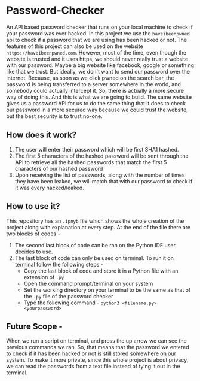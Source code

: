 # Password-Checker
An API based password checker that runs on your local machine to check if your password was ever hacked.
In this project we use the `haveibeenpwned` api to check if a password that we are using has been hacked or not. 
The features of this project can also be used on the website `https://haveibeenpwned.com`. However, most of the time, even though the website is trusted and it uses https, we should never really trust a website with our password. Maybe a big website like facebook, google or something like that we trust. But ideally, we don't want to send our password over the internet. Because, as soon as we click pwned on the search bar, the password is being transferred to a server somewhere in the world, and somebody could actually intercept it. So, there is actually a more secure way of doing this. And this is what we are going to build. The same website gives us a password API for us to do the same thing that it does to check our password in a more secured way because we could trust the website, but the best security is to trust no-one.

## How does it work?
1. The user will enter their password which will be first SHA1 hashed.
2. The first 5 characters of the hashed password will be sent through the API to retrieve all the hashed passwords that match the first 5 characters of our hashed password
3. Upon receiving the list of passwords, along with the number of times they have been leaked, we will match that with our password to check if it was every hacked/leaked.

## How to use it?
This repository has an `.ipnyb` file which shows the whole creation of the project along with explanation at every step. At the end of the file there are two blocks of codes - 
1. The second last block of code can be ran on the Python IDE user decides to use.
2. The last block of code can only be used on terminal. To run it on terminal follow the following steps - 
    - Copy the last block of code and store it in a Python file with an extension of `.py`
    - Open the command prompt/terminal on your system
    - Set the working directory on your terminal to be the same as that of the `.py` file of the password checker
    - Type the following command - `python3 <filename.py> <yourpassword>`

## Future Scope - 
When we run a script on terminal, and press the up arrow we can see the previous commands we ran. So, that means that the password we entered to check if it has been hacked or not is still stored somewhere on our system. To make it more private, since this whole project is about privacy, we can read the passwords from a text file instead of tying it out in the terminal.
